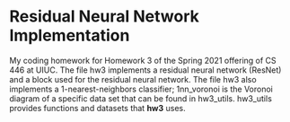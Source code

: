 # Residual Neural Network Implementation
My coding homework for Homework 3 of the Spring 2021 offering of CS 446 at UIUC. The file hw3 implements a residual neural network (ResNet) and a block used for the residual neural network. The file hw3 also implements a 1-nearest-neighbors classifier; 1nn_voronoi is the Voronoi diagram of a specific data set that can be found in hw3_utils. hw3_utils provides functions and datasets that **hw3** uses.
